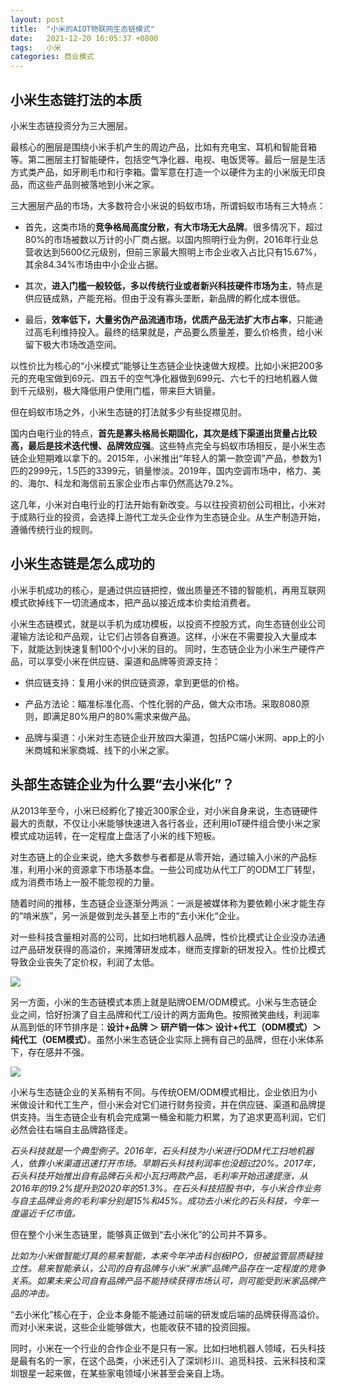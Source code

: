 ```yaml
---
layout: post
title:  "小米的AIOT物联网生态链模式"
date:   2021-12-20 16:05:37 +0800
tags:   小米
categories: 商业模式
---
```


## 小米生态链打法的本质

小米生态链投资分为三大圈层。

最核心的圈层是围绕小米手机产生的周边产品，比如有充电宝、耳机和智能音箱等。第二圈层主打智能硬件，包括空气净化器、电视、电饭煲等。最后一层是生活方式类产品，如牙刷毛巾和行李箱。雷军意在打造一个以硬件为主的小米版无印良品，而这些产品则被落地到小米之家。

三大圈层产品的市场，大多数符合小米说的蚂蚁市场，所谓蚂蚁市场有三大特点：

+ 首先，这类市场的**竞争格局高度分散，有大市场无大品牌**。很多情况下，超过80%的市场被数以万计的小厂商占据。以国内照明行业为例，2016年行业总营收达到5600亿元级别，但前三家最大照明上市企业收入占比只有15.67%，其余84.34%市场由中小企业占据。

+ 其次，**进入门槛一般较低，多以传统行业或者新兴科技硬件市场为主**，特点是供应链成熟，产能充裕。但由于没有寡头垄断，新品牌的孵化成本很低。

+ 最后，**效率低下，大量劣伪产品流通市场，优质产品无法扩大市占率**，只能通过高毛利维持投入。最终的结果就是，产品要么质量差，要么价格贵，给小米留下极大市场改造空间。

以性价比为核心的“小米模式”能够让生态链企业快速做大规模。比如小米把200多元的充电宝做到69元、四五千的空气净化器做到699元、六七千的扫地机器人做到千元级别，极大降低用户使用门槛，带来巨大销量。

但在蚂蚁市场之外，小米生态链的打法就多少有些捉襟见肘。

国内白电行业的特点，**首先是寡头格局长期固化，其次是线下渠道出货量占比较高，最后是技术迭代慢、品牌效应强**。这些特点完全与蚂蚁市场相反，是小米生态链企业短期难以拿下的。2015年，小米推出“年轻人的第一款空调”产品，参数为1匹的2999元，1.5匹的3399元，销量惨淡。2019年，国内空调市场中，格力、美的、海尔、科龙和海信前五家企业市占率仍然高达79.2%。

这几年，小米对白电行业的打法开始有新改变。与以往投资初创公司相比，小米对于成熟行业的投资，会选择上游代工龙头企业作为生态链企业。从生产制造开始，遵循传统行业的规则。


## 小米生态链是怎么成功的

小米手机成功的核心，是通过供应链把控，做出质量还不错的智能机，再用互联网模式砍掉线下一切流通成本，把产品以接近成本价卖给消费者。

小米生态链模式，就是以手机为成功模板，以投资不控股方式，向生态链创业公司灌输方法论和产品观，让它们占领各自赛道。这样，小米在不需要投入大量成本下，就能达到快速复制100个小小米的目的。
同时，生态链企业为小米生产硬件产品，可以享受小米在供应链、渠道和品牌等资源支持：

+ 供应链支持：复用小米的供应链资源，拿到更低的价格。

+ 产品方法论：瞄准标准化高、个性化弱的产品，做大众市场。采取8080原则，即满足80%用户的80%需求来做产品。

+ 品牌与渠道：小米对生态链企业开放四大渠道，包括PC端小米网、app上的小米商城和米家商城、线下的小米之家。

## 头部生态链企业为什么要“去小米化”？

从2013年至今，小米已经孵化了接近300家企业，对小米自身来说，生态链硬件最大的贡献，不仅让小米能够快速进入各行各业，还利用IoT硬件组合使小米之家模式成功运转，在一定程度上盘活了小米的线下短板。

对生态链上的企业来说，绝大多数参与者都是从零开始，通过输入小米的产品标准，利用小米的资源拿下市场基本盘。一些公司成功从代工厂的ODM工厂转型，成为消费市场上一股不能忽视的力量。


随着时间的推移，生态链企业逐渐分两派：一派是被媒体称为要依赖小米才能生存的“啃米族”，另一派是做到龙头甚至上市的“去小米化“企业。

对一些科技含量相对高的公司，比如扫地机器人品牌，性价比模式让企业没办法通过产品研发获得的高溢价，来摊薄研发成本，继而支撑新的研发投入。性价比模式导致企业丧失了定价权，利润了太低。

![](https://github.com/zzyang/zzyang.github.io/blob/master/_posts/pic/202112201.png?raw=true)
 

另一方面，小米的生态链模式本质上就是贴牌OEM/ODM模式。小米与生态链企业之间，恰好扮演了自主品牌和代工/设计的两方面角色。按照微笑曲线，利润率从高到低的环节排序是：**设计+品牌 ＞ 研产销一体＞ 设计+代工（ODM模式）＞ 纯代工（OEM模式）**。虽然小米生态链企业实际上拥有自己的品牌，但在小米体系下，存在感并不强。

![](https://github.com/zzyang/zzyang.github.io/blob/master/_posts/pic/202112202.png?raw=true)


小米与生态链企业的关系稍有不同。与传统OEM/ODM模式相比，企业依旧为小米做设计和代工生产，但小米会对它们进行财务投资，并在供应链、渠道和品牌提供支持。当生态链企业有机会完成第一桶金和能力积累，为了追求更高利润，它们必然会往右端自主品牌路径走。

<i>石头科技就是一个典型例子。2016年，石头科技为小米进行ODM代工扫地机器人，依靠小米渠道迅速打开市场。早期石头科技利润率也没超过20%。2017年，石头科技开始推出自有品牌石头和小瓦扫两款产品，毛利率开始迅速提涨，从2016年的19.2%提升到2020年的51.3%。在石头科技招股书中，与小米合作业务与自主品牌业务的毛利率分别是15%和45%。成功去小米化的石头科技，今年一度逼近千亿市值。</i>

但在整个小米生态链里，能够真正做到“去小米化”的公司并不算多。

<i>比如为小米做智能灯具的易来智能，本来今年冲击科创板IPO，但被监管层质疑独立性。易来智能承认，公司的自有品牌与小米“米家”品牌产品存在一定程度的竞争关系。如果未来公司自有品牌产品不能持续获得市场认可，则可能受到米家品牌产品的冲击。</i>

“去小米化”核心在于，企业本身能不能通过前端的研发或后端的品牌获得高溢价。而对小米来说，这些企业能够做大，也能收获不错的投资回报。

同时，小米在一个行业的合作企业不是只有一家。比如扫地机器人领域，石头科技是最有名的一家，在这个品类，小米还引入了深圳杉川、追觅科技、云米科技和深圳银星一起来做，在某些家电领域小米甚至会亲自上场。
